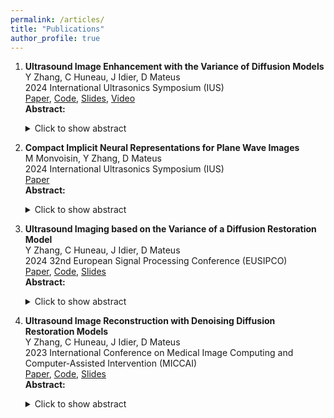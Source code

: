 ```yaml
---
permalink: /articles/
title: "Publications"
author_profile: true
---
```


   
1. **Ultrasound Image Enhancement with the Variance of Diffusion Models**  
   Y Zhang, C Huneau, J Idier, D Mateus  
   2024 International Ultrasonics Symposium (IUS)  
   [Paper](https://arxiv.org/pdf/2409.11380), [Code](https://github.com/Yuxin-Zhang-Jasmine/IUS2024_Diffusion), [Slides](https://yuxin-zhang-jasmine.github.io/files/IUS/8561_YuxinZ_Diffusion.pdf), [Video](https://www.bilibili.com/video/BV14ADsY1Es5/?vd_source=e06c10e6def4a4103e4728dc5c00fbbb)  
   **Abstract:**  
   <details>
     <summary>Click to show abstract</summary>
     Ultrasound imaging, despite its widespread use in medicine, often suffers from various sources of noise and artifacts that impact the signal-to-noise ratio and overall image quality. Enhancing ultrasound images requires a delicate balance between contrast, resolution, and speckle preservation. This paper introduces a novel approach that integrates adaptive beamforming with denoising diffusion-based variance imaging to address this challenge. By applying Eigenspace-Based Minimum Variance (EBMV) beamforming and employing a denoising diffusion model fine-tuned on ultrasound data, our method computes the variance across multiple diffusion-denoised samples to produce high-quality despeckled images. This approach leverages both the inherent multiplicative noise of ultrasound and the stochastic nature of diffusion models. Experimental results on a publicly available dataset demonstrate the effectiveness of our method in achieving superior image reconstructions from single plane-wave acquisitions. The code is available at: https://github.com/Yuxin-Zhang-Jasmine/IUS2024_Diffusion.  
   </details>

2. **Compact Implicit Neural Representations for Plane Wave Images**  
   M Monvoisin, Y Zhang, D Mateus  
   2024 International Ultrasonics Symposium (IUS)  
   [Paper](https://arxiv.org/pdf/2409.11370)  
   **Abstract:**  
   <details>
     <summary>Click to show abstract</summary>
     Ultrafast Plane-Wave (PW) imaging often produces artifacts and shadows that vary with insonification angles. We propose a novel approach using Implicit Neural Representations (INRs) to compactly encode multi-planar sequences while preserving crucial orientation-dependent information. To our knowledge, this is the first application of INRs for PW angular interpolation. Our method employs a Multi-Layer Perceptron (MLP)-based model with a concise physics-enhanced rendering technique. Quantitative evaluations using SSIM, PSNR, and standard ultrasound metrics, along with qualitative visual assessments, confirm the effectiveness of our approach. Additionally, our method demonstrates significant storage efficiency, with model weights requiring 530 KB compared to 8 MB for directly storing the 75 PW images, achieving a notable compression ratio of approximately 15:1.  
   </details>
   
3. **Ultrasound Imaging based on the Variance of a Diffusion Restoration Model**  
   Y Zhang, C Huneau, J Idier, D Mateus  
   2024 32nd European Signal Processing Conference (EUSIPCO)  
   [Paper](https://eurasip.org/Proceedings/Eusipco/Eusipco2024/pdfs/0000760.pdf), [Code](https://github.com/Yuxin-Zhang-Jasmine/DRUSvar), [Slides](https://yuxin-zhang-jasmine.github.io/files/EUSIPCO/yuxinZ_EUSIPCO.pdf)  
   **Abstract:**  
   <details>
     <summary>Click to show abstract</summary>
     Despite today's prevalence of ultrasound imaging in medicine, ultrasound signal-to-noise ratio is still affected by several sources of noise and artifacts. Moreover, enhancing ultrasound image quality involves balancing concurrent factors like contrast, resolution, and speckle preservation. Recently, there has been progress in both model-based and learning-based approaches addressing the problem of ultrasound image reconstruction. Bringing the best from both worlds, we propose a hybrid reconstruction method combining an ultrasound linear direct model with a learning-based prior coming from a generative Denoising Diffusion model. More specifically, we rely on the unsupervised fine-tuning of a pre-trained Denoising Diffusion Restoration Model (DDRM). Given the nature of multiplicative noise inherent to ultrasound, this paper proposes an empirical model to characterize the stochasticity of diffusion reconstruction of ultrasound images, and shows the interest of its variance as an echogenicity map estimator. We conduct experiments on synthetic, in-vitro, and in-vivo data, demonstrating the efficacy of our variance imaging approach in achieving high-quality image reconstructions from single plane-wave acquisitions and in comparison to state-of-the-art methods. The code is available at: https://github.com/Yuxin-Zhang-Jasmine/DRUSvar.  
   </details>
   

4. **Ultrasound Image Reconstruction with Denoising Diffusion Restoration Models**  
   Y Zhang, C Huneau, J Idier, D Mateus  
   2023 International Conference on Medical Image Computing and Computer-Assisted Intervention (MICCAI)   
   [Paper](https://arxiv.org/pdf/2307.15990), [Code](https://github.com/Yuxin-Zhang-Jasmine/DRUS-v1), [Slides](https://yuxin-zhang-jasmine.github.io/files/DGM4MICCAI/DGM4MICCAI2023_32_slides.pdf)  
   **Abstract:**  
   <details>
     <summary>Click to show abstract</summary>
     Ultrasound image reconstruction can be approximately cast as a linear inverse problem that has traditionally been solved with penalized optimization using the l1 or l2 norm, or wavelet-based terms. However, such regularization functions often struggle to balance the sparsity and the smoothness. A promising alternative is using learned priors to make the prior knowledge closer to reality. In this paper, we rely on learned priors under the framework of Denoising Diffusion Restoration Models (DDRM), initially conceived for restoration tasks with natural images. We propose and test two adaptations of DDRM to ultrasound inverse problem models, DRUS and WDRUS. Our experiments on synthetic and PICMUS data show that from a single plane wave our method can achieve image quality comparable to or better than DAS and state-of-the-art methods. The code is available at: https://github.com/Yuxin-Zhang-Jasmine/DRUS-v1.  
   </details>

